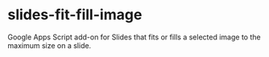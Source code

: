 # slides-fit-fill-image
Google Apps Script add-on for Slides that fits or fills a selected image to the maximum size on a slide. 
